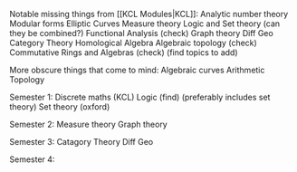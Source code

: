 Notable missing things from [[KCL Modules|KCL]]:
Analytic number theory
Modular forms
Elliptic Curves
Measure theory
Logic and Set theory (can they be combined?)
Functional Analysis (check)
Graph theory
Diff Geo
Category Theory
Homological Algebra
Algebraic topology (check)
Commutative Rings and Algebras (check)
(find topics to add)


More obscure things that come to mind:
Algebraic curves
Arithmetic Topology

Semester 1:
Discrete maths (KCL)
Logic (find) (preferably includes set theory)
Set theory (oxford)

Semester 2:
Measure theory
Graph theory

Semester 3: 
Catagory Theory
Diff Geo

Semester 4:

